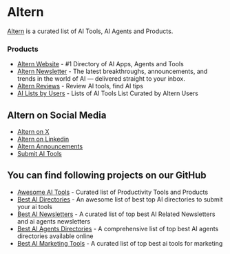 # Altern

[Altern](https://altern.ai) is a curated list of AI Tools, AI Agents and Products.

### Products

- [Altern Website](https://altern.ai) - #1 Directory of AI Apps, Agents and Tools
- [Altern Newsletter](https://newsletter.altern.ai) - The latest breakthroughs, announcements, and trends in the world of AI — delivered straight to your inbox.
- [Altern Reviews](https://reviews.altern.ai) - Review AI tools, find AI tips
- [AI Lists by Users](https://altern.ai/lists) - Lists of AI Tools List Curated by Altern Users

## Altern on Social Media

- [Altern on X](https://x.com/altern_ai)
- [Altern on Linkedin](https://linkedin.com/company/alternhq)
- [Altern Announcements](https://blog.altern.ai)
- [Submit AI Tools](https://altern.ai/submit)

## You can find following projects on our GitHub

- [Awesome AI Tools](https://github.com/mahseema/awesome-ai-tools) - Curated list of Productivity Tools and Products
- [Best AI Directories](https://github.com/best-of-ai/ai-directories) - An awesome list of best top AI directories to submit your ai tools
- [Best AI Newsletters](https://github.com/alternbits/awesome-ai-newsletters) - A curated list of top best AI Related Newsletters and ai agents newsletters
- [Best AI Agents Directories](https://github.com/alternbits/awesome-ai-agents-directories) - A comprehensive list of top best AI agents directories available online
- [Best AI Marketing Tools](https://github.com/alternbits/awesome-ai-marketing) - A curated list of top best ai tools for marketing



